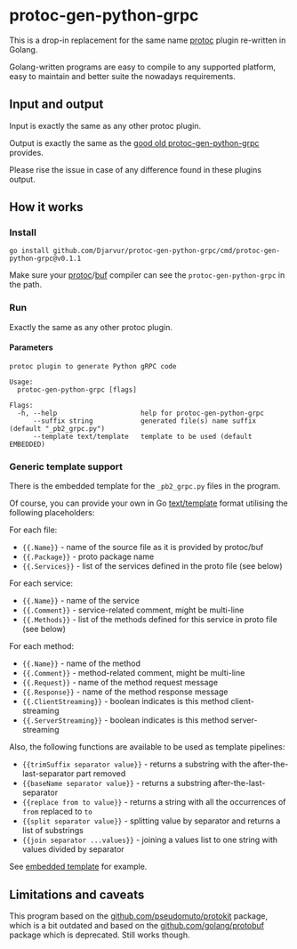 # protoc-gen-python-grpc

This is a drop-in replacement for the same name [protoc](https://protobuf.dev/reference/python/python-generated/) plugin re-written in Golang.

Golang-written programs are easy to compile to any supported platform, easy to maintain
and better suite the nowadays requirements.

## Input and output

Input is exactly the same as any other protoc plugin.

Output is exactly the same as the [good old protoc-gen-python-grpc](https://github.com/grpc/grpc/blob/master/src/compiler/python_generator.cc) provides.

Please rise the issue in case of any difference found in these plugins output. 

## How it works

### Install

```
go install github.com/Djarvur/protoc-gen-python-grpc/cmd/protoc-gen-python-grpc@v0.1.1
```

Make sure your [protoc](https://grpc.io/docs/protoc-installation/)/[buf](https://buf.build/docs/installation) compiler can see the `protoc-gen-python-grpc` in the path.

### Run

Exactly the same as any other protoc plugin.

#### Parameters

```
protoc plugin to generate Python gRPC code

Usage:
  protoc-gen-python-grpc [flags]

Flags:
  -h, --help                     help for protoc-gen-python-grpc
      --suffix string            generated file(s) name suffix (default "_pb2_grpc.py")
      --template text/template   template to be used (default EMBEDDED)
```

### Generic template support

There is the embedded template for the `_pb2_grpc.py` files in the program.

Of course, you can provide your own in Go [text/template](https://pkg.go.dev/text/template) format utilising the following placeholders:

For each file:
- `{{.Name}}` - name of the source file as it is provided by protoc/buf
- `{{.Package}}` - proto package name
- `{{.Services}}` - list of the services defined in the proto file (see below)

For each service:
- `{{.Name}}` - name of the service
- `{{.Comment}}` - service-related comment, might be multi-line
- `{{.Methods}}` - list of the methods defined for this service in proto file (see below)

For each method:
- `{{.Name}}` - name of the method
- `{{.Comment}}` - method-related comment, might be multi-line
- `{{.Request}}` - name of the method request message        
- `{{.Response}}` - name of the method response message       
- `{{.ClientStreaming}}` - boolean indicates is this method client-streaming
- `{{.ServerStreaming}}` - boolean indicates is this method server-streaming

Also, the following functions are available to be used as template pipelines:
- `{{trimSuffix separator value}}` - returns a substring with the after-the-last-separator part removed
- `{{baseName separator value}}` - returns a substring after-the-last-separator
- `{{replace from to value}}` - returns a string with all the occurrences of `from` replaced to `to`
- `{{split separator value}}` - splitting value by separator and returns a list of substrings 
- `{{join separator ...values}}` - joining a values list to one string with values divided by separator

See [embedded template](cmd/protoc-gen-python-grpc/internal/flags/pb2_grpc.py.tmpl) for example.

## Limitations and caveats

This program based on the [github.com/pseudomuto/protokit](https://pkg.go.dev/github.com/pseudomuto/protokit?utm_source=godoc) package,
which is a bit outdated and based on the [github.com/golang/protobuf](https://pkg.go.dev/github.com/golang/protobuf) package
which is deprecated. Still works though.
